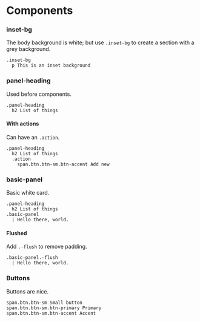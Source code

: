 # Components

### inset-bg

The body background is white; but use `.inset-bg` to create a section with a grey background.

```example.jade
.inset-bg
  p This is an inset background
```

### panel-heading

Used before components.

```example.jade
.panel-heading
  h2 List of things
```

#### With actions
Can have an `.action`.

```example.jade
.panel-heading
  h2 List of things
  .action
    span.btn.btn-sm.btn-accent Add new
```

### basic-panel

Basic white card.

```example.jade
.panel-heading
  h2 List of things
.basic-panel
  | Hello there, world.
```

#### Flushed
Add `.-flush` to remove padding.

```example.jade
.basic-panel.-flush
  | Hello there, world.
```
### Buttons

Buttons are nice.

```example.jade
span.btn.btn-sm Small button
span.btn.btn-sm.btn-primary Primary
span.btn.btn-sm.btn-accent Accent
```
